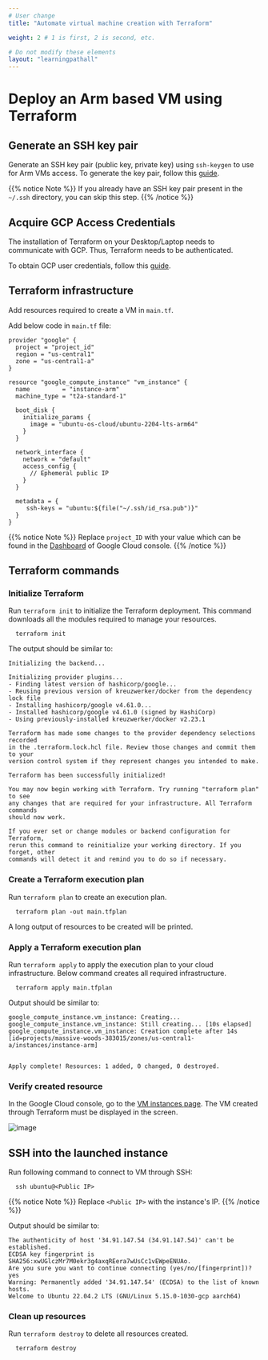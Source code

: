 ```yaml
---
# User change
title: "Automate virtual machine creation with Terraform"

weight: 2 # 1 is first, 2 is second, etc.

# Do not modify these elements
layout: "learningpathall"
---
```


# Deploy an Arm based VM using Terraform

## Generate an SSH key pair

Generate an SSH key pair (public key, private key) using `ssh-keygen` to use for Arm VMs access. To generate the key pair, follow this [guide](/install-guides/ssh#ssh-keys).

{{% notice Note %}}
If you already have an SSH key pair present in the `~/.ssh` directory, you can skip this step.
{{% /notice %}}


## Acquire GCP Access Credentials

The installation of Terraform on your Desktop/Laptop needs to communicate with GCP. Thus, Terraform needs to be authenticated.

To obtain GCP user credentials, follow this [guide](/install-guides/gcloud#acquire-user-credentials).

## Terraform infrastructure
Add resources required to create a VM in `main.tf`.

Add below code in `main.tf` file:

```
provider "google" {
  project = "project_id"
  region = "us-central1"
  zone = "us-central1-a"
}

resource "google_compute_instance" "vm_instance" {
  name         = "instance-arm"
  machine_type = "t2a-standard-1"

  boot_disk {
    initialize_params {
      image = "ubuntu-os-cloud/ubuntu-2204-lts-arm64"
    }
  }

  network_interface {
    network = "default"
    access_config {
      // Ephemeral public IP
    }
  }

  metadata = {
     ssh-keys = "ubuntu:${file("~/.ssh/id_rsa.pub")}"
  }
}
```

{{% notice Note %}}
Replace `project_ID` with your value which can be found in the [Dashboard](https://console.cloud.google.com/home?_ga=2.56408877.721166205.1675053595-562732326.1671688536&_gac=1.125526520.1675155465.CjwKCAiAleOeBhBdEiwAfgmXfwdH3kCFBFeYzoKSuP1DzwJq7nY083_qzg7oyP2gwxMvaE0PaHVgFhoCmXoQAvD_BwE) of Google Cloud console.
{{% /notice %}}

## Terraform commands

### Initialize Terraform
Run `terraform init` to initialize the Terraform deployment. This command downloads all the modules required to manage your resources.

```
  terraform init
```

The output should be similar to:

```
Initializing the backend...

Initializing provider plugins...
- Finding latest version of hashicorp/google...
- Reusing previous version of kreuzwerker/docker from the dependency lock file
- Installing hashicorp/google v4.61.0...
- Installed hashicorp/google v4.61.0 (signed by HashiCorp)
- Using previously-installed kreuzwerker/docker v2.23.1

Terraform has made some changes to the provider dependency selections recorded
in the .terraform.lock.hcl file. Review those changes and commit them to your
version control system if they represent changes you intended to make.

Terraform has been successfully initialized!

You may now begin working with Terraform. Try running "terraform plan" to see
any changes that are required for your infrastructure. All Terraform commands
should now work.

If you ever set or change modules or backend configuration for Terraform,
rerun this command to reinitialize your working directory. If you forget, other
commands will detect it and remind you to do so if necessary.
```

### Create a Terraform execution plan

Run `terraform plan` to create an execution plan.
```
  terraform plan -out main.tfplan
```
A long output of resources to be created will be printed.


### Apply a Terraform execution plan
Run `terraform apply` to apply the execution plan to your cloud infrastructure. Below command creates all required infrastructure.

```
  terraform apply main.tfplan
```

Output should be similar to:

```output
google_compute_instance.vm_instance: Creating...
google_compute_instance.vm_instance: Still creating... [10s elapsed]
google_compute_instance.vm_instance: Creation complete after 14s [id=projects/massive-woods-383015/zones/us-central1-a/instances/instance-arm]


Apply complete! Resources: 1 added, 0 changed, 0 destroyed.
```

### Verify created resource
In the Google Cloud console, go to the [VM instances page](https://console.cloud.google.com/compute/instances?_ga=2.159262650.1220602700.1668410849-523068185.1662463135). The VM created through Terraform must be displayed in the screen.

![image](https://user-images.githubusercontent.com/67620689/204244210-00741212-de05-49f9-b4eb-e4943b809c70.PNG)

## SSH into the launched instance

Run following command to connect to VM through SSH:

```
  ssh ubuntu@<Public IP>
```

{{% notice Note %}}
Replace `<Public IP>` with the instance's IP.
{{% /notice %}}

Output should be similar to:

```output
The authenticity of host '34.91.147.54 (34.91.147.54)' can't be established.
ECDSA key fingerprint is SHA256:xwUGlczMr7M0ekr3g4axqREera7wUsCc1vEWpeENUAo.
Are you sure you want to continue connecting (yes/no/[fingerprint])? yes
Warning: Permanently added '34.91.147.54' (ECDSA) to the list of known hosts.
Welcome to Ubuntu 22.04.2 LTS (GNU/Linux 5.15.0-1030-gcp aarch64)
```

### Clean up resources

Run `terraform destroy` to delete all resources created.

```
  terraform destroy
```
